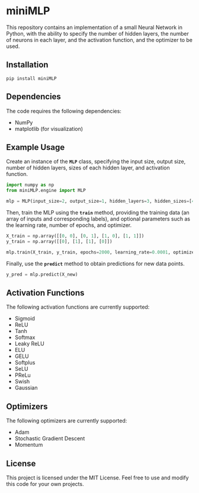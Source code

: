 # miniMLP

This repository contains an implementation of a small Neural Network in Python, with the ability to specify the number of hidden layers, the number of neurons in each layer, and the activation function, and the optimizer to be used.

## Installation

```
pip install miniMLP
```

## Dependencies

The code requires the following dependencies:
- NumPy
- matplotlib (for visualization)

## Example Usage

Create an instance of the **`MLP`** class, specifying the input size, output size, number of hidden layers, sizes of each hidden layer, and activation function.
```python
import numpy as np
from miniMLP.engine import MLP

mlp = MLP(input_size=2, output_size=1, hidden_layers=3, hidden_sizes=[4, 6, 4], activation='relu')
```
Then, train the MLP using the **`train`** method, providing the training data (an array of inputs and corresponding labels), and optional parameters such as the learning rate, number of epochs, and optimizer.
```python
X_train = np.array([[0, 0], [0, 1], [1, 0], [1, 1]])
y_train = np.array([[0], [1], [1], [0]])

mlp.train(X_train, y_train, epochs=2000, learning_rate=0.0001, optimizer='Adam')
```
Finally, use the **`predict`** method to obtain predictions for new data points.
```python
y_pred = mlp.predict(X_new)
```

## Activation Functions

The following activation functions are currently supported:
- Sigmoid
- ReLU
- Tanh
- Softmax
- Leaky ReLU
- ELU
- GELU
- Softplus
- SeLU
- PReLu
- Swish
- Gaussian

## Optimizers

The following optimizers are currently supported:
- Adam
- Stochastic Gradient Descent
- Momentum

## License

This project is licensed under the MIT License. Feel free to use and modify this code for your own projects.
